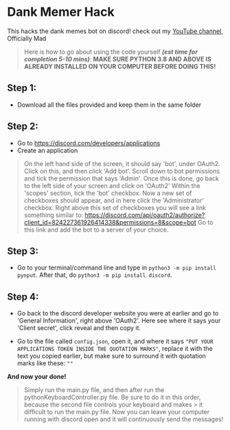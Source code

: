 # Dank Memer Hack
This hacks the dank memes bot on discord! check out my [YouTube channel](https://www.youtube.com/channel/UCUfiGXxeA1mXTa8VlsUnHow), Officially Mad

> Here is how to go about using the code yourself **_(est time for completion 5-10 mins)_**:
> **MAKE SURE PYTHON 3.8 AND ABOVE IS ALREADY INSTALLED ON YOUR COMPUTER BEFORE DOING THIS!**

## Step 1:
- Download all the files provided and keep them in the same folder

## Step 2:
- Go to https://discord.com/developers/applications
- Create an application

> On the left hand side of the screen, it should say 'bot', under OAuth2.
> Click on this, and then click 'Add bot'. Scroll down to bot permissions and tick the permission that says 'Admin'.
> Once this is done, go back to the left side of your screen and click on 'OAuth2'
> Within the 'scopes' section, tick the 'bot' checkbox.
> Now a new set of checkboxes should appear, and in here click the 'Administrator' checkbox.
> Right above this set of checkboxes you will see a link something similar to: https://discord.com/api/oauth2/authorize?client_id=824227361926414338&permissions=8&scope=bot
> Go to this link and add the bot to a server of your choice.

## Step 3:

- Go to your terminal/command line and type in `python3 -m pip install pynput`. After that, do `python3 -m pip install discord`.

## Step 4:

- Go back to the discord developer website you were at earlier and go to 'General Information', right above 'OAuth2'. Here see where it says your 'Client secret', click reveal and then copy it.

- Go to the file called `config.json`, open it, and where it says `"PUT YOUR APPLICATIONS TOKEN INSIDE THE QUOTATION MARKS"`, replace it with the text you copied earlier, but make sure to surround it with quotation marks like these: `""`

**And now your done!**

> Simply run the main.py file, and then after run the pythonKeyboardController.py file. Be sure to do it in this order, because the second file controls your keyboard and makes > it difficult to run the main.py file. Now you can leave your computer running with discord open and it will continuously send the messages!

